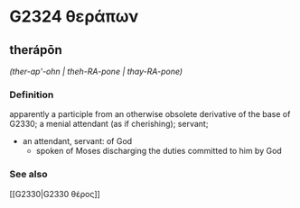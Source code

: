 # G2324 θεράπων

## therápōn

_(ther-ap'-ohn | theh-RA-pone | thay-RA-pone)_

### Definition

apparently a participle from an otherwise obsolete derivative of the base of G2330; a menial attendant (as if cherishing); servant; 

- an attendant, servant: of God
  - spoken of Moses discharging the duties committed to him by God

### See also

[[G2330|G2330 θέρος]]
